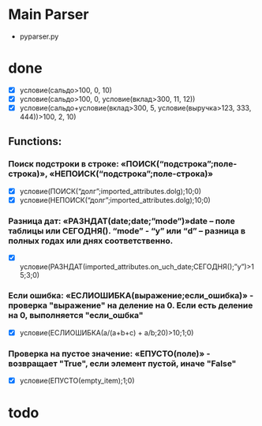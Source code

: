 # Main Parser
- pyparser.py

# done

- [x] условие(сальдо>100, 0, 10)
- [x] условие(сальдо>100, 0, условие(вклад>300, 11, 12))
- [x] условие(сальдо+условие(вклад>300, 5, условие(выручка>123, 333, 444))>100, 2, 10)

## Functions:

### Поиск подстроки в строке: «ПОИСК(“подстрока”;поле-строка)», «НЕПОИСК(“подстрока”;поле-строка)»
- [x] условие(ПОИСК(“долг”;imported_attributes.dolg);10;0)
- [x] условие(НЕПОИСК(“долг”;imported_attributes.dolg);10;0)

### Разница дат: «РАЗНДАТ(date;date;”mode”)»date – поле таблицы или СЕГОДНЯ(). “mode” - “y” или “d” – разница в полных годах или днях соответственно.
- [x] условие(РАЗНДАТ(imported_attributes.on_uch_date;СЕГОДНЯ();”y”)>15;3;0)

### Если ошибка: «ЕСЛИОШИБКА(выражение;если_ошибка)» - проверка "выражение" на деление на 0. Если есть деление на 0, выполняется "если_ошбка"
- [x] условие(ЕСЛИОШИБКА(a/(a+b+c) + a/b;20)>10;1;0)

### Проверка на пустое значение: «ЕПУСТО(поле)» - возвращает "True", если элемент пустой, иначе "False"
- [x] условие(ЕПУСТО(empty_item);1;0)

# todo


